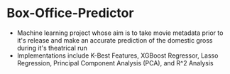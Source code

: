 # Box-Office-Predictor
 - Machine learning project whose aim is to take movie metadata prior to it's release and make an accurate prediction of the domestic gross during it's theatrical run
 - Implementations include K-Best Features, XGBoost Regressor, Lasso Regression, Principal Component Analysis (PCA), and R^2 Analysis
